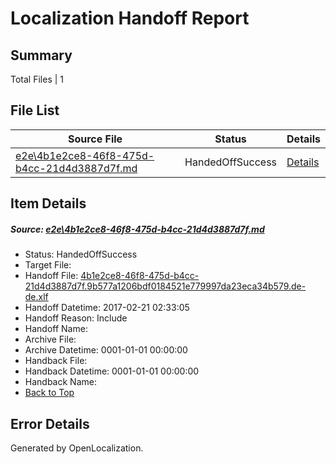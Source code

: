 # <a name='report-top'></a> Localization Handoff Report

## Summary
 Total Files | 1

## File List
 Source File | Status | Details 
 ----------- | ------ | ------- 
 [e2e\4b1e2ce8-46f8-475d-b4cc-21d4d3887d7f.md](https://github.com/OpenLocalizationTestOrg/ol-test0/blob/21d5ae404bf1685ef067547d490cff63d740dc98/e2e/4b1e2ce8-46f8-475d-b4cc-21d4d3887d7f.md) | HandedOffSuccess | [Details](#0dbf1545742afcc9f902d8059531872de0a985262)

## Item Details
##### <a name='0dbf1545742afcc9f902d8059531872de0a985262'></a> Source: [e2e\4b1e2ce8-46f8-475d-b4cc-21d4d3887d7f.md](https://github.com/OpenLocalizationTestOrg/ol-test0/blob/21d5ae404bf1685ef067547d490cff63d740dc98/e2e/4b1e2ce8-46f8-475d-b4cc-21d4d3887d7f.md)
* Status: HandedOffSuccess
* Target File: 
* Handoff File: [4b1e2ce8-46f8-475d-b4cc-21d4d3887d7f.9b577a1206bdf0184521e779997da23eca34b579.de-de.xlf](https://github.com/OpenLocalizationTestOrg/ol-test0-handoff/blob/dd6002e528a10e8ef2fc96cd8cc0e8596463c78a/ol-handoff/OpenLocalizationTestOrg/ol-test0-dede/xinjiang/ht/4b1e2ce8-46f8-475d-b4cc-21d4d3887d7f.9b577a1206bdf0184521e779997da23eca34b579.de-de.xlf)
* Handoff Datetime: 2017-02-21 02:33:05
* Handoff Reason: Include
* Handoff Name: 
* Archive File: 
* Archive Datetime: 0001-01-01 00:00:00
* Handback File: 
* Handback Datetime: 0001-01-01 00:00:00
* Handback Name: 
* [Back to Top](#report-top)


## Error Details

Generated by OpenLocalization.

